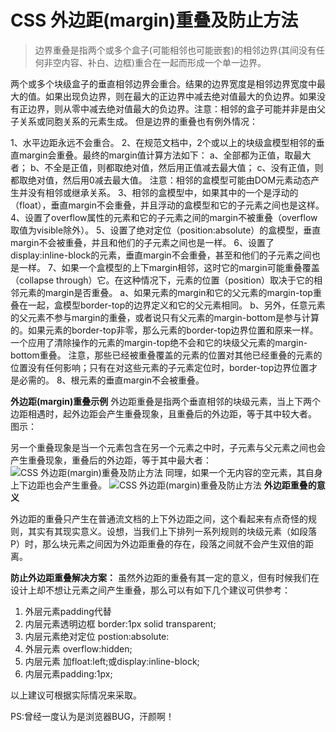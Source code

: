 # CSS 外边距(margin)重叠及防止方法

> 边界重叠是指两个或多个盒子(可能相邻也可能嵌套)的相邻边界(其间没有任何非空内容、补白、边框)重合在一起而形成一个单一边界。

两个或多个块级盒子的垂直相邻边界会重合。结果的边界宽度是相邻边界宽度中最大的值。如果出现负边界，则在最大的正边界中减去绝对值最大的负边界。如果没有正边界，则从零中减去绝对值最大的负边界。注意：相邻的盒子可能并非是由父子关系或同胞关系的元素生成。
但是边界的重叠也有例外情况：

1、水平边距永远不会重合。
2、在规范文档中，2个或以上的块级盒模型相邻的垂直margin会重叠。最终的margin值计算方法如下：
a、全部都为正值，取最大者；
b、不全是正值，则都取绝对值，然后用正值减去最大值；
c、没有正值，则都取绝对值，然后用0减去最大值。
注意：相邻的盒模型可能由DOM元素动态产生并没有相邻或继承关系。
3、相邻的盒模型中，如果其中的一个是浮动的（float），垂直margin不会重叠，并且浮动的盒模型和它的子元素之间也是这样。
4、设置了overflow属性的元素和它的子元素之间的margin不被重叠（overflow取值为visible除外）。
5、设置了绝对定位（position:absolute）的盒模型，垂直margin不会被重叠，并且和他们的子元素之间也是一样。
6、设置了display:inline-block的元素，垂直margin不会重叠，甚至和他们的子元素之间也是一样。
7、如果一个盒模型的上下margin相邻，这时它的margin可能重叠覆盖（collapse through）它。在这种情况下，元素的位置（position）取决于它的相邻元素的margin是否重叠。
a、如果元素的margin和它的父元素的margin-top重叠在一起，盒模型border-top的边界定义和它的父元素相同。
b、另外，任意元素的父元素不参与margin的重叠，或者说只有父元素的margin-bottom是参与计算的。如果元素的border-top非零，那么元素的border-top边界位置和原来一样。
一个应用了清除操作的元素的margin-top绝不会和它的块级父元素的margin-bottom重叠。
注意，那些已经被重叠覆盖的元素的位置对其他已经重叠的元素的位置没有任何影响；只有在对这些元素的子元素定位时，border-top边界位置才是必需的。
8、根元素的垂直margin不会被重叠。

**外边距(margin)重叠示例**
外边距重叠是指两个垂直相邻的块级元素，当上下两个边距相遇时，起外边距会产生重叠现象，且重叠后的外边距，等于其中较大者。
图示：

另一个重叠现象是当一个元素包含在另一个元素之中时，子元素与父元素之间也会产生重叠现象，重叠后的外边距，等于其中最大者：
![CSS 外边距(margin)重叠及防止方法](http://www.hujuntao.com/wp-content/uploads/2011/11/css_margin_1.gif)
同理，如果一个无内容的空元素，其自身上下边距也会产生重叠。
![CSS 外边距(margin)重叠及防止方法](http://www.hujuntao.com/wp-content/uploads/2011/11/css_margin_2.gif)
**外边距重叠的意义**

外边距的重叠只产生在普通流文档的上下外边距之间，这个看起来有点奇怪的规则，其实有其现实意义。设想，当我们上下排列一系列规则的块级元素（如段落P）时，那么块元素之间因为外边距重叠的存在，段落之间就不会产生双倍的距离。

**防止外边距重叠解决方案：**
虽然外边距的重叠有其一定的意义，但有时候我们在设计上却不想让元素之间产生重叠，那么可以有如下几个建议可供参考：

1. 外层元素padding代替
2. 内层元素透明边框 border:1px solid transparent;
3. 内层元素绝对定位 postion:absolute:
4. 外层元素 overflow:hidden;
5. 内层元素 加float:left;或display:inline-block;
6. 内层元素padding:1px;

以上建议可根据实际情况来采取。

PS:曾经一度认为是浏览器BUG，汗颜啊！ 
